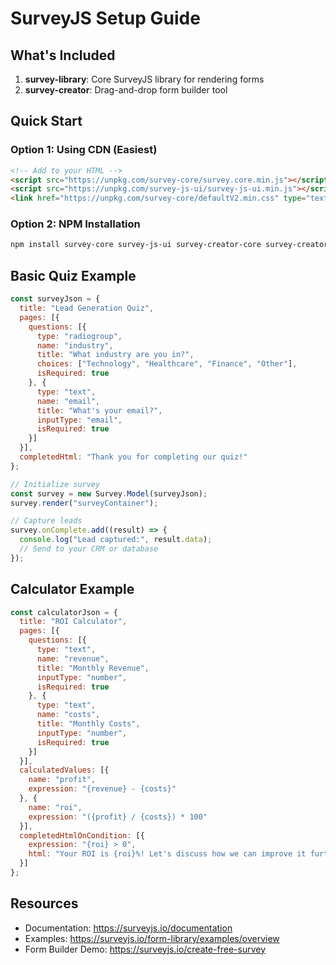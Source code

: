 # SurveyJS Setup Guide

## What's Included

1. **survey-library**: Core SurveyJS library for rendering forms
2. **survey-creator**: Drag-and-drop form builder tool

## Quick Start

### Option 1: Using CDN (Easiest)
```html
<!-- Add to your HTML -->
<script src="https://unpkg.com/survey-core/survey.core.min.js"></script>
<script src="https://unpkg.com/survey-js-ui/survey-js-ui.min.js"></script>
<link href="https://unpkg.com/survey-core/defaultV2.min.css" type="text/css" rel="stylesheet">
```

### Option 2: NPM Installation
```bash
npm install survey-core survey-js-ui survey-creator-core survey-creator-js
```

## Basic Quiz Example

```javascript
const surveyJson = {
  title: "Lead Generation Quiz",
  pages: [{
    questions: [{
      type: "radiogroup",
      name: "industry",
      title: "What industry are you in?",
      choices: ["Technology", "Healthcare", "Finance", "Other"],
      isRequired: true
    }, {
      type: "text",
      name: "email",
      title: "What's your email?",
      inputType: "email",
      isRequired: true
    }]
  }],
  completedHtml: "Thank you for completing our quiz!"
};

// Initialize survey
const survey = new Survey.Model(surveyJson);
survey.render("surveyContainer");

// Capture leads
survey.onComplete.add((result) => {
  console.log("Lead captured:", result.data);
  // Send to your CRM or database
});
```

## Calculator Example

```javascript
const calculatorJson = {
  title: "ROI Calculator",
  pages: [{
    questions: [{
      type: "text",
      name: "revenue",
      title: "Monthly Revenue",
      inputType: "number",
      isRequired: true
    }, {
      type: "text",
      name: "costs",
      title: "Monthly Costs",
      inputType: "number",
      isRequired: true
    }]
  }],
  calculatedValues: [{
    name: "profit",
    expression: "{revenue} - {costs}"
  }, {
    name: "roi",
    expression: "({profit} / {costs}) * 100"
  }],
  completedHtmlOnCondition: [{
    expression: "{roi} > 0",
    html: "Your ROI is {roi}%! Let's discuss how we can improve it further."
  }]
};
```

## Resources

- Documentation: https://surveyjs.io/documentation
- Examples: https://surveyjs.io/form-library/examples/overview
- Form Builder Demo: https://surveyjs.io/create-free-survey